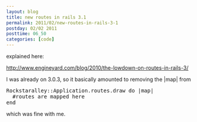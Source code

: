 ```yaml
---
layout: blog
title: new routes in rails 3.1
permalink: 2011/02/new-routes-in-rails-3-1
postday: 02/02 2011
posttime: 06_50
categories: [code]
---
```


<p>explained here:</p>
<p><a href="http://www.engineyard.com/blog/2010/the-lowdown-on-routes-in-rails-3/" title="http://www.engineyard.com/blog/2010/the-lowdown-on-routes-in-rails-3/">http://www.engineyard.com/blog/2010/the-lowdown-on-routes-in-rails-3/</a></p>
<p>I was already on 3.0.3, so it basically amounted to removing the |map| from</p>
<pre>
Rockstaralley::Application.routes.draw do |map|
  #routes are mapped here
end
</pre><p>
which was fine with me.</p>

